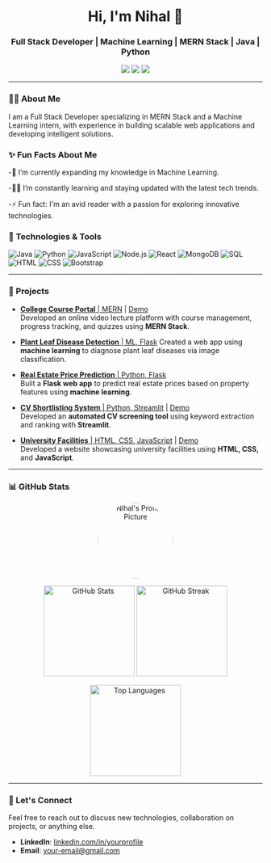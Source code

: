 <h1 align="center">Hi, I'm Nihal 👋</h1>
<h3 align="center">Full Stack Developer | Machine Learning | MERN Stack | Java | Python</h3>

<p align="center">
  <a href="https://github.com/nihalsathawane2003"><img src="https://img.shields.io/github/followers/nihalsathawane2003?label=Follow&style=social"></a>
  <a href="https://linkedin.com/in/nihal-sathawane"><img src="https://img.shields.io/badge/-LinkedIn-blue?style=flat-square&logo=Linkedin&logoColor=white"></a>
  <a href="mailto:nihalsathawane2003@gmail.com"><img src="https://img.shields.io/badge/-Gmail-red?style=flat-square&logo=Gmail&logoColor=white"></a>
</p>

---

### 👨‍💻 About Me

I am a Full Stack Developer specializing in MERN Stack and a Machine Learning intern, with experience in building scalable web applications and developing intelligent solutions.

### ✨ Fun Facts About Me
-🌱 I’m currently expanding my knowledge in Machine Learning.

-🧑‍💻 I’m constantly learning and staying updated with the latest tech trends.

-⚡ Fun fact: I'm an avid reader with a passion for exploring innovative technologies.

### 🔧 Technologies & Tools

![Java](https://img.shields.io/badge/-Java-333333?style=flat&logo=openjdk)
![Python](https://img.shields.io/badge/-Python-333333?style=flat&logo=python)
![JavaScript](https://img.shields.io/badge/-JavaScript-333333?style=flat&logo=javascript)
![Node.js](https://img.shields.io/badge/-Node.js-333333?style=flat&logo=node.js)
![React](https://img.shields.io/badge/-React-333333?style=flat&logo=react)
![MongoDB](https://img.shields.io/badge/-MongoDB-333333?style=flat&logo=mongodb)
![SQL](https://img.shields.io/badge/-SQL-333333?style=flat&logo=postgresql)
![HTML](https://img.shields.io/badge/-HTML-333333?style=flat&logo=html5)
![CSS](https://img.shields.io/badge/-CSS-333333?style=flat&logo=css3)
![Bootstrap](https://img.shields.io/badge/-Bootstrap-333333?style=flat&logo=bootstrap)

---

### 🚀 Projects 

- [**College Course Portal** | MERN](https://github.com/nihalsathawane2003/LMS-Portal_College) | [Demo](https://collegelmsportal.netlify.app)  
  Developed an online video lecture platform with course management, progress tracking, and quizzes using **MERN Stack**.

- [**Plant Leaf Disease Detection** | ML, Flask](https://github.com/nihalsathawane2003/Plant_leaf_desease_detection)
  Created a web app using **machine learning** to diagnose plant leaf diseases via image classification.

- [**Real Estate Price Prediction** | Python, Flask](https://github.com/nihalsathawane2003/Real_State_price_prediction)  
  Built a **Flask web app** to predict real estate prices based on property features using **machine learning**.

- [**CV Shortlisting System** | Python, Streamlit](https://github.com/nihalsathawane2003/CV-Shortlisting-System) | [Demo](https:nihalsathawane2003-cv-shortlisting-system-app-yxqpfp.streamlit.app)  
  Developed an **automated CV screening tool** using keyword extraction and ranking with **Streamlit**.

- [**University Facilities** | HTML, CSS, JavaScript](https://github.com/nihalsathawane2003/university_facilities) | [Demo](https://nihalsathawane2003.github.io/university_facilities/)  
  Developed a website showcasing university facilities using **HTML, CSS,** and **JavaScript**.


---

### 📊 GitHub Stats

<div align="center">

  <img src="https://github.com/nihalsathawane2003.png" alt="Nihal's Profile Picture" width="150" style="border-radius: 50%;" />

  <p align="center">
    <img src="https://github-readme-stats.vercel.app/api?username=nihalsathawane2003&show_icons=true&theme=radical&count_private=true" alt="GitHub Stats" height="180px" />
    <img src="https://github-readme-streak-stats.herokuapp.com/?user=nihalsathawane2003&theme=radical" alt="GitHub Streak" height="180px" />
  </p>

  <p align="center">
    <img src="https://github-readme-stats.vercel.app/api/top-langs/?username=nihalsathawane2003&layout=compact&theme=radical" alt="Top Languages" height="180px" />
  </p>

</div>



---

### 🤝 Let's Connect

Feel free to reach out to discuss new technologies, collaboration on projects, or anything else.

- **LinkedIn**: [linkedin.com/in/yourprofile](https://linkedin.com/in/yourprofile)
- **Email**: [your-email@gmail.com](mailto:your-email@gmail.com)

